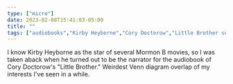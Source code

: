 ```yaml
---
type: ["micro"]
date: 2023-02-08T15:41:03-05:00
title: ""
tags: ["audiobooks","Kirby Heyborne","Cory Doctorow","Little Brother series"]
---
```

I know Kirby Heyborne as the star of several Mormon B movies, so I was taken aback when he turned out to be the narrator for the audiobook of Cory Doctorow's "Little Brother." Weirdest Venn diagram overlap of my interests I've seen in a while.
